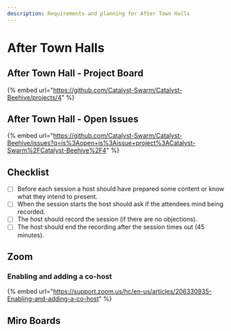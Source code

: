```yaml
---
description: Requirements and planning for After Town Halls
---
```


# After Town Halls

## After Town Hall - Project Board

{% embed url="https://github.com/Catalyst-Swarm/Catalyst-Beehive/projects/4" %}

## After Town Hall - Open Issues

{% embed url="https://github.com/Catalyst-Swarm/Catalyst-Beehive/issues?q=is%3Aopen+is%3Aissue+project%3ACatalyst-Swarm%2FCatalyst-Beehive%2F4" %}

## Checklist

- [ ] Before each session a host should have prepared some content or know what they intend to present.
- [ ] When the session starts the host should ask if the attendees mind being recorded.
- [ ] The host should record the session (if there are no objections).
- [ ] The host should end the recording after the session times out (45 minutes).

## Zoom

### Enabling and adding a co-host

{% embed url="https://support.zoom.us/hc/en-us/articles/206330935-Enabling-and-adding-a-co-host" %}

## Miro Boards

